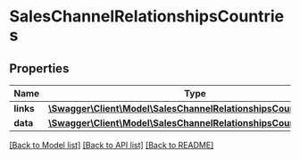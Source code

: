 # SalesChannelRelationshipsCountries

## Properties
Name | Type | Description | Notes
------------ | ------------- | ------------- | -------------
**links** | [**\Swagger\Client\Model\SalesChannelRelationshipsCountriesLinks**](SalesChannelRelationshipsCountriesLinks.md) |  | [optional] 
**data** | [**\Swagger\Client\Model\SalesChannelRelationshipsCountriesData[]**](SalesChannelRelationshipsCountriesData.md) |  | [optional] 

[[Back to Model list]](../../README.md#documentation-for-models) [[Back to API list]](../../README.md#documentation-for-api-endpoints) [[Back to README]](../../README.md)

